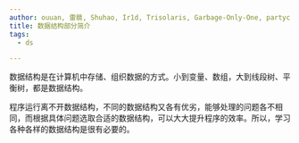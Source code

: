 ```yaml
---
author: ouuan, 雷蒻, Shuhao, Ir1d, Trisolaris, Garbage-Only-One, partychicken
title: 数据结构部分简介
tags:
  - ds

---
```


数据结构是在计算机中存储、组织数据的方式。小到变量、数组，大到线段树、平衡树，都是数据结构。

程序运行离不开数据结构，不同的数据结构又各有优劣，能够处理的问题各不相同，而根据具体问题选取合适的数据结构，可以大大提升程序的效率。所以，学习各种各样的数据结构是很有必要的。
